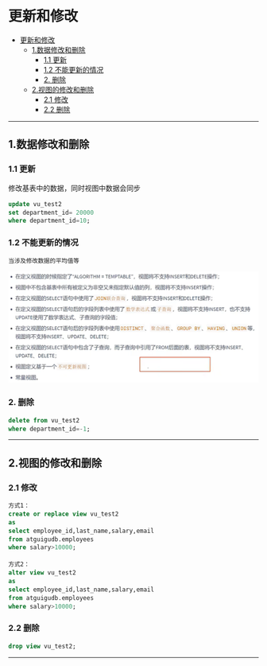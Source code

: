 # 更新和修改

- [更新和修改](#更新和修改)
  - [1.数据修改和删除](#1数据修改和删除)
    - [1.1 更新](#11-更新)
    - [1.2 不能更新的情况](#12-不能更新的情况)
    - [2. 删除](#2-删除)
  - [2.视图的修改和删除](#2视图的修改和删除)
    - [2.1 修改](#21-修改)
    - [2.2 删除](#22-删除)

---

## 1.数据修改和删除

### 1.1 更新

修改基表中的数据，同时视图中数据会同步

```sql
update vu_test2
set department_id= 20000
where department_id=10;
```

### 1.2 不能更新的情况

```sql
当涉及修改数据的平均值等
```

![不能更新的情况](images/2023-09-02-10-12-17.png)

### 2. 删除

```sql
delete from vu_test2
where department_id=-1;
```

---

## 2.视图的修改和删除

### 2.1 修改

```sql
方式1：
create or replace view vu_test2
as
select employee_id,last_name,salary,email
from atguigudb.employees
where salary>10000;

方式2：
alter view vu_test2
as
select employee_id,last_name,salary,email
from atguigudb.employees
where salary>10000;
```

### 2.2 删除

```sql
drop view vu_test2;
```

---
